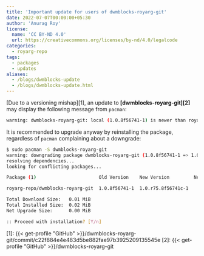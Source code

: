 ```yaml
---
title: 'Important update for users of dwmblocks-royarg-git'
date: 2022-07-07T00:00:00+05:30
author: 'Anurag Roy'
license:
  name: 'CC BY‑ND 4.0'
  url: https://creativecommons.org/licenses/by-nd/4.0/legalcode
categories:
  - royarg-repo
tags:
  - packages
  - updates
aliases:
  - /blogs/dwmblocks-update
  - /blogs/dwmblocks-update.html
---
```

[Due to a versioning mishap][1], an update to **[dwmblocks-royarg-git][2]** may
display the following message from `pacman`:

```sh
warning: dwmblocks-royarg-git: local (1.0.8f56741-1) is newer than royarg-repo (1.0.r75.8f56741c-1)
```

It is recommended to upgrade anyway by reinstalling the package, regardless of
`pacman` complaining about a downgrade:

```sh
$ sudo pacman -S dwmblocks-royarg-git
warning: downgrading package dwmblocks-royarg-git (1.0.8f56741-1 => 1.0.r75.8f56741c-1)
resolving dependencies...
looking for conflicting packages...

Package (1)                       Old Version    New Version         Net Change  Download Size

royarg-repo/dwmblocks-royarg-git  1.0.8f56741-1  1.0.r75.8f56741c-1    0.00 MiB       0.01 MiB

Total Download Size:   0.01 MiB
Total Installed Size:  0.02 MiB
Net Upgrade Size:      0.00 MiB

:: Proceed with installation? [Y/n]
```

[1]: {{< get-profile "GitHub" >}}/dwmblocks-royarg-git/commit/c22f884e4e483d5be882fae97b3925209135545e
[2]: {{< get-profile "GitHub" >}}/dwmblocks-royarg-git
